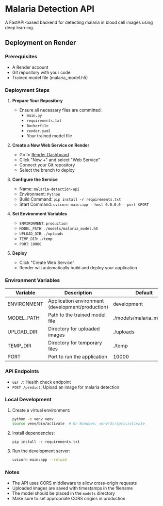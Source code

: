 # Malaria Detection API

A FastAPI-based backend for detecting malaria in blood cell images using deep learning.

## Deployment on Render

### Prerequisites
- A Render account
- Git repository with your code
- Trained model file (malaria_model.h5)

### Deployment Steps

1. **Prepare Your Repository**
   - Ensure all necessary files are committed:
     - `main.py`
     - `requirements.txt`
     - `Dockerfile`
     - `render.yaml`
     - Your trained model file

2. **Create a New Web Service on Render**
   - Go to [Render Dashboard](https://dashboard.render.com)
   - Click "New +" and select "Web Service"
   - Connect your Git repository
   - Select the branch to deploy

3. **Configure the Service**
   - Name: `malaria-detection-api`
   - Environment: `Python`
   - Build Command: `pip install -r requirements.txt`
   - Start Command: `uvicorn main:app --host 0.0.0.0 --port $PORT`

4. **Set Environment Variables**
   - `ENVIRONMENT`: `production`
   - `MODEL_PATH`: `./models/malaria_model.h5`
   - `UPLOAD_DIR`: `./uploads`
   - `TEMP_DIR`: `./temp`
   - `PORT`: `10000`

5. **Deploy**
   - Click "Create Web Service"
   - Render will automatically build and deploy your application

### Environment Variables

| Variable | Description | Default |
|----------|-------------|---------|
| ENVIRONMENT | Application environment (development/production) | development |
| MODEL_PATH | Path to the trained model file | ./models/malaria_model.h5 |
| UPLOAD_DIR | Directory for uploaded images | ./uploads |
| TEMP_DIR | Directory for temporary files | ./temp |
| PORT | Port to run the application | 10000 |

### API Endpoints

- `GET /`: Health check endpoint
- `POST /predict`: Upload an image for malaria detection

### Local Development

1. Create a virtual environment:
   ```bash
   python -m venv venv
   source venv/bin/activate  # On Windows: venv\Scripts\activate
   ```

2. Install dependencies:
   ```bash
   pip install -r requirements.txt
   ```

3. Run the development server:
   ```bash
   uvicorn main:app --reload
   ```

### Notes
- The API uses CORS middleware to allow cross-origin requests
- Uploaded images are saved with timestamps in the filename
- The model should be placed in the `models` directory
- Make sure to set appropriate CORS origins in production 